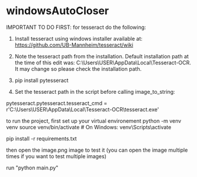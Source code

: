 # windowsAutoCloser
IMPORTANT TO DO FIRST:
for tesseract do the following: 
1. Install tesseract using windows installer available at: https://github.com/UB-Mannheim/tesseract/wiki

2. Note the tesseract path from the installation. Default installation path at the time of this edit was: C:\Users\USER\AppData\Local\Tesseract-OCR. It may change so please check the installation path.

3. pip install pytesseract

4. Set the tesseract path in the script before calling image_to_string:

pytesseract.pytesseract.tesseract_cmd = r'C:\Users\USER\AppData\Local\Tesseract-OCR\tesseract.exe'


to run the project, first set up your virtual environement
python -m venv venv
source venv/bin/activate  # On Windows: venv\Scripts\activate

pip install -r requirements.txt

then open the image.png image to test it (you can open the image multiple times if you want to test multiple images)

run "python main.py"

